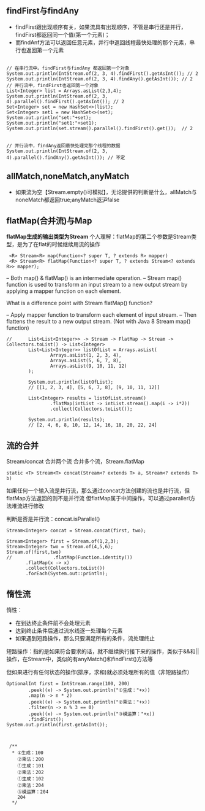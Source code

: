 ## findFirst与findAny
- findFirst跟出现顺序有关，如果流具有出现顺序，不管是串行还是并行，findFirst都返回同一个值(第一个元素)；
- 而findAnf方法可以返回任意元素，并行中返回线程最快处理的那个元素，串行也返回第一个元素

```

// 在串行流中。findFirst与findAny 都返回第一个对象
System.out.println(IntStream.of(2, 3, 4).findFirst().getAsInt()); // 2
System.out.println(IntStream.of(2, 3, 4).findAny().getAsInt()); // 2
// 并行流中，findFirst也返回第一个对象
List<Integer> list = Arrays.asList(2,3,4);
System.out.println(IntStream.of(2, 3, 4).parallel().findFirst().getAsInt()); // 2
Set<Integer> set = new HashSet<>(list);
Set<Integer> set1 = new HashSet<>(set);
System.out.println("set:"+set);
System.out.println("set1:"+set1);
System.out.println(set.stream().parallel().findFirst().get());  // 2


// 并行流中，findAny返回最快处理完那个线程的数据
System.out.println(IntStream.of(2, 3, 4).parallel().findAny().getAsInt()); // 不定
```

## allMatch,noneMatch,anyMatch
- 如果流为空【Stream.empty()可模拟】，无论提供的判断是什么，allMatch与noneMatch都返回true;anyMatch返沪false

  


## flatMap(合并流)与Map

**flatMap生成的输出类型为Stream**
个人理解：flatMap的第二个参数是Stream类型，是为了在flat的时候继续用流的操作


```
 <R> Stream<R> map(Function<? super T, ? extends R> mapper)
 <R> Stream<R> flatMap(Function<? super T, ? extends Stream<? extends R>> mapper);
```
– Both map() & flatMap() is an intermediate operation.
– Stream map() function is used to transform an input stream to a new output stream by applying a mapper function on each element.

What is a difference point with Stream flatMap() function?

– Apply mapper function to transform each element of input stream.
– Then flattens the result to a new output stream. (Not with Java 8 Stream map() function)

```
//      List<List<Integer>> -> Stream -> FlatMap -> Stream -> Collectors.toList() -> List<Integer>
        List<List<Integer>> listOfList = Arrays.asList(
                Arrays.asList(1, 2, 3, 4),
                Arrays.asList(5, 6, 7, 8),
                Arrays.asList(9, 10, 11, 12)
        );

        System.out.println(listOfList);
        // [[1, 2, 3, 4], [5, 6, 7, 8], [9, 10, 11, 12]]

        List<Integer> results = listOfList.stream()
                .flatMap(intList -> intList.stream().map(i -> i*2))
                .collect(Collectors.toList());

        System.out.println(results);
        // [2, 4, 6, 8, 10, 12, 14, 16, 18, 20, 22, 24]
```

## 流的合并
Stream/concat 合并两个流
合并多个流，Stream.flatMap

```
static <T> Stream<T> concat(Stream<? extends T> a, Stream<? extends T> b)
```

如果任何一个输入流是并行流，那么通过concat方法创建的流也是并行流，但flatMap方法返回的则不是并行流
但flatMap属于中间操作，可以通过parallerl方法堆流进行修改

判断是否是并行流：concat.isParallel()

```
Stream<Integer> concat = Stream.concat(first, two);
```


```
Stream<Integer> first = Stream.of(1,2,3);
Stream<Integer> two = Stream.of(4,5,6);
Stream.of(first,two)
//               .flatMap(Function.identity())
       .flatMap(x -> x)
       .collect(Collectors.toList())
       .forEach(System.out::println);
```

## 惰性流
惰性：
- 在到达终止条件前不会处理元素
- 达到终止条件后通过流水线逐一处理每个元素
- 如果遇到短路操作，那么只要满足所有的条件，流处理终止


短路操作：指的是如果符合要求的话，就不继续执行接下来的操作，类似于&&和||操作，在Stream中，类似的有anyMatch()和findFirst()方法等

但如果进行有任何状态的操作(排序，求和)就必须处理所有的值（非短路操作）



```
OptionalInt first = IntStream.range(100, 200)
        .peek((x) -> System.out.println("①生成："+x))
        .map(n -> n * 2)
        .peek((x) -> System.out.println("②乘法："+x))
        .filter(n -> n % 3 == 0)
        .peek((x) -> System.out.println("③模运算："+x))
        .findFirst();
System.out.println(first.getAsInt());



 /**
  * ①生成：100
    ②乘法：200
    ①生成：101
    ②乘法：202
    ①生成：102
    ②乘法：204
    ③模运算：204
    204
  */
```


